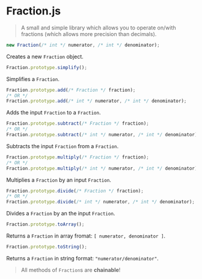 # Fraction.js
> A small and simple library which allows you to operate on/with fractions (which allows more precision than decimals).

```js
new Fraction(/* int */ numerator, /* int */ denominator);
```
Creates a new `Fraction` object.

```js
Fraction.prototype.simplify();
```
Simplifies a `Fraction`.

```js
Fraction.prototype.add(/* Fraction */ fraction);
/* OR */
Fraction.prototype.add(/* int */ numerator, /* int */ denominator);
```
Adds the input `Fraction` to a `Fraction`.

```js
Fraction.prototype.subtract(/* Fraction */ fraction);
/* OR */
Fraction.prototype.subtract(/* int */ numerator, /* int */ denominator);
```
Subtracts the input `Fraction` from a `Fraction`.

```js
Fraction.prototype.multiply(/* Fraction */ fraction);
/* OR */
Fraction.prototype.multiply(/* int */ numerator, /* int */ denominator);
```
Multiplies a `Fraction` by an input `Fraction`.

```js
Fraction.prototype.divide(/* Fraction */ fraction);
/* OR */
Fraction.prototype.divide(/* int */ numerator, /* int */ denominator);
```
Divides a `Fraction` by an the input `Fraction`.

```js
Fraction.prototype.toArray();
```
Returns a `Fraction` in array fromat: `[ numerator, denominator ]`.

```js
Fraction.prototype.toString();
```
Returns a `Fraction` in string format: `"numerator/denominator"`.

> All methods of `Fraction`s are **chainable**!
